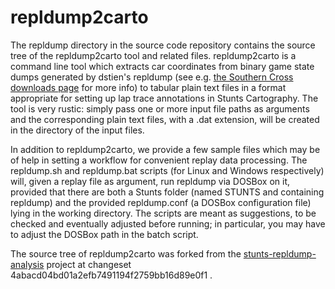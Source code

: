 repldump2carto
==============

The repldump directory in the source code repository contains the source tree
of the repldump2carto tool and related files. repldump2carto is a command line
tool which extracts car coordinates from binary game state dumps generated by
dstien's repldump (see e.g. [the Southern Cross downloads
page](http://scr.stunts.hu/mods.html) for more info) to tabular plain text
files in a format appropriate for setting up lap trace annotations in Stunts
Cartography. The tool is very rustic: simply pass one or more input file paths
as arguments and the corresponding plain text files, with a .dat extension,
will be created in the directory of the input files.

In addition to repldump2carto, we provide a few sample files which may be of
help in setting a workflow for convenient replay data processing. The
repldump.sh and repldump.bat scripts (for Linux and Windows respectively) will,
given a replay file as argument, run repldump via DOSBox on it, provided that
there are both a Stunts folder (named STUNTS and containing repldump) and the
provided repldump.conf (a DOSBox configuration file) lying in the working
directory. The scripts are meant as suggestions, to be checked and eventually
adjusted before running; in particular, you may have to adjust the DOSBox path
in the batch script.

The source tree of repldump2carto was forked from the
[stunts-repldump-analysis](https://bitbucket.org/duplode/stunts-repldump-analysis)
project at changeset 4abacd04bd01a2efb7491194f2759bb16d89e0f1 .

